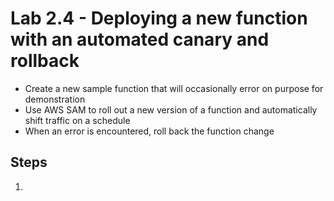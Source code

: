 # Lab 2.4 - Deploying a new function with an automated canary and rollback

- Create a new sample function that will occasionally error on purpose for demonstration
- Use AWS SAM to roll out a new version of a function and automatically shift traffic on a schedule
- When an error is encountered, roll back the function change

## Steps

1.
